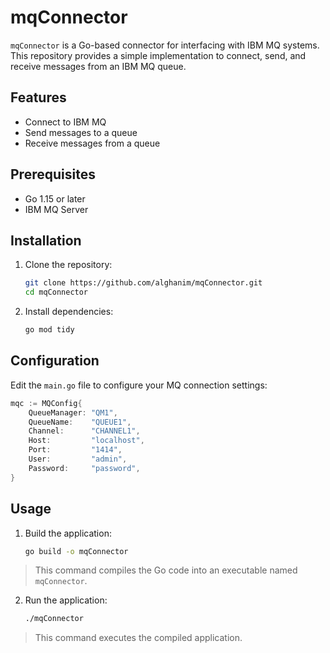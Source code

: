 # mqConnector

`mqConnector` is a Go-based connector for interfacing with IBM MQ systems. This repository provides a simple implementation to connect, send, and receive messages from an IBM MQ queue.

## Features

- Connect to IBM MQ
- Send messages to a queue
- Receive messages from a queue

## Prerequisites

- Go 1.15 or later
- IBM MQ Server

## Installation

1. Clone the repository:
    ```sh
    git clone https://github.com/alghanim/mqConnector.git
    cd mqConnector
    ```

2. Install dependencies:
    ```sh
    go mod tidy
    ```

## Configuration

Edit the `main.go` file to configure your MQ connection settings:

```go
mqc := MQConfig{
    QueueManager: "QM1",
    QueueName:    "QUEUE1",
    Channel:      "CHANNEL1",
    Host:         "localhost",
    Port:         "1414",
    User:         "admin",
    Password:     "password",
}

```

## Usage

1. Build the application:
    ```sh
    go build -o mqConnector
    ```

> This command compiles the Go code into an executable named `mqConnector`.

2. Run the application:
    ```sh
    ./mqConnector
    ```

> This command executes the compiled application.

